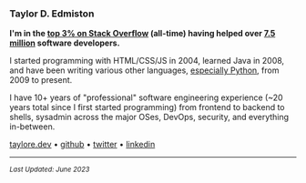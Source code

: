 <!--
source  of truth: https://stackoverflow.com/users/149428/taylor-d-edmiston
-->

### Taylor D. Edmiston

**I'm in the [top 3% on Stack Overflow](https://stackexchange.com/leagues/1/alltime/stackoverflow/2008-07-31/149428?sort=reputationchange#149428) (all-time) having helped over [7.5 million](https://stackoverflow.com/users/149428/taylor-edmiston?tab=topactivity) software developers.**

I started programming with HTML/CSS/JS in 2004, learned Java in 2008, and have been writing various other languages, [especially Python](https://xkcd.com/353/), from 2009 to present.

I have 10+ years of "professional" software engineering experience (~20 years total since I first started programming) from frontend to backend to shells, sysadmin across the major OSes, DevOps, security, and everything in-between.

[taylore.dev](https://taylore.dev) • [github](https://github.com/tedmiston) • [twitter](https://twitter.com/kicksopenminds) • [linkedin](https://www.linkedin.com/in/tedmiston/)

---

<small>*Last Updated: June 2023*</small>

